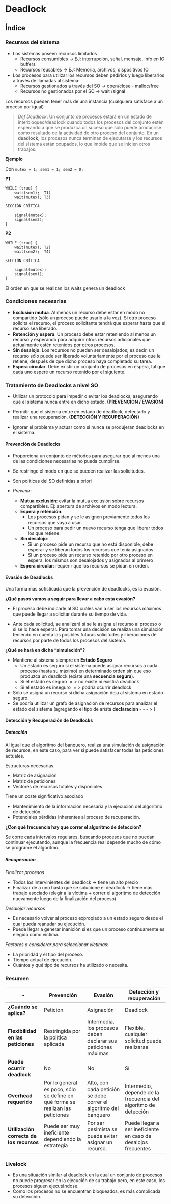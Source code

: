 # Deadlock

## Índice
### Recursos del sistema

- Los sistemas poseen recursos limitados
    - Recursos consumibles -> EJ: interrupción, señal, mensaje, info en IO buffers
    - Recursos reusables -> EJ: Memoria, archivos, dispositivos IO
- Los procesos para utilizar los recursos deben pedirlos y luego liberarlos a través de llamadas al sistema:
    - Recursos gestionados a través del SO -> open/close - malloc/free 
    - Recursos no gestionados por el SO -> wait /signal

Los recursos pueden tener más de una instancia (cualquiera satisface a un proceso por igual)

> *Def Deadlock*: Un conjunto de procesos estará en un estado de interbloqueo/deadlock cuando todos los procesos del conjunto estén esperando a que se produzca un suceso que sólo puede producirse como resulta­do de la actividad de otro proceso del conjunto. En un **deadlock**, los procesos nunca terminan de ejecutarse y los recursos del sistema están ocupados, lo que impide que se inicien otros trabajos.

**Ejemplo**

Con `mutex = 1; sem1 = 1; sem2 = 0;`

**P1**

    WHILE (true) {
        wait(sem1);  T1)
        wait(mutex); T3)

    SECCIÓN CRÍTICA

        signal(mutex);
        signal(sem2);
    }

**P2**

    WHILE (true) {
        wait(mutex); T2)  
        wait(sem2);  T4)

    SECCIÓN CRÍTICA

        signal(mutex);
        signal(sem1);
    }

El orden en que se realizan los waits genera un deadlock

### Condiciones necesarias

- **Exclusión mutua**. Al menos un recurso debe estar en modo no compartido (sólo un proceso puede usarlo a la vez). Si otro proceso solicita el recurso, el proceso solicitante ten­drá que esperar hasta que el recurso sea liberado.
- **Retención y espera**. Un proceso debe estar reteniendo al menos un recurso y esperando para adquirir otros recursos adicionales que actualmente estén retenidos por otros procesos.
- **Sin desalojo**. Los recursos no pueden ser desalojados; es decir, un recurso sólo puede ser liberado voluntariamente por el proceso que le retiene, después de que dicho proceso haya completado su tarea.
- **Espera circular**. Debe existir un conjunto de procesos en espera, tal que cada uno espere un recurso retenido por el siguiente.

### Tratamiento de Deadlocks a nivel SO

- Utilizar un protocolo para impedir o evitar los deadlocks, asegurando que el sistema nunca entre en dicho estado. **(PREVENCIÓN / EVASIÓN)**

- Permitir que el sistema entre en estado de deadlock, detectarlo y realizar una recuperación. **(DETECCIÓN Y RECUPERACIÓN)**

- Ignorar el problema y actuar como si nunca se produjeran deadlocks en el sis­tema.

#### Prevención de Deadlocks

- Proporciona un conjunto de métodos para asegurar que al menos una de las con­diciones necesarias no pueda cumplirse. 
- Se restringe el modo en que se pueden realizar las solicitudes. 
- Son políticas del SO definidas a priori

- *Prevenir*:
    - **Mutua exclusión**: evitar la mutua exclusión sobre recursos compartibles. Ej: apertura de archivos en modo lectura.
    - **Espera y retención**:
        - Los procesos pidan y se le asignen previamente todos los recursos que vaya a usar.
        - Un proceso para pedir un nuevo recurso tenga que liberar todos los que retiene.
    - **Sin desalojo**:
        - Si un proceso pide un recurso que no está disponible, debe esperar y se liberan todos los recursos que tenía asignados.
        - Si un proceso pide un recurso retenido por otro proceso en espera, los mismos son desalojados y asignados al primero
    - **Espera circular**: requerir que los recursos se pidan en orden.

#### Evasión de Deadlocks

Una forma más sofisticada que la prevención de deadlocks, es la evasión.

**¿Qué pasos vamos a seguir para llevar a cabo esta evasión?**

- El proceso debe indicarle al SO cuáles van a ser los recursos máximos que puede llegar a solicitar durante su tiempo de vida.

- Ante cada solicitud, se analizará si se le asigna el recurso al proceso o si se lo hace esperar. Para tomar una decisión se realiza una simulación teniendo en cuenta las posibles futuras solicitudes y liberaciones de recursos por parte de todos los procesos del sistema.

**¿Qué se hará en dicha “simulación”?**

- Mantiene al sistema siempre en **Estado Seguro**
    - Un estado es seguro si el sistema puede asignar recursos a cada proceso (hasta su máximo) en determinado orden sin que eso produzca un deadlock (existe una **secuencia segura**).
    - Si el estado es seguro $=>$ no existe ni existirá deadlock
    - Si el estado es inseguro $=>$ podría ocurrir deadlock
- Sólo se asigna un recurso si dicha asignación deja al sistema en estado seguro.
- Se podría utilizar un grafo de asignación de recursos para analizar el estado del sistema (agregando el tipo de arista **declaración** - - - > )

#### Detección y Recuperación de Deadlocks

##### Detección 

Al igual que el algoritmo del banquero, realiza una simulación de asignación de recursos, en este caso, para ver si puede satisfacer todas las peticiones actuales.

Estructuras necesarias
- Matriz de asignación
- Matriz de peticiones
- Vectores de recursos totales y disponibles

Tiene un coste significativo asociado
- Mantenimiento de la información necesaria y la ejecución del algo­ritmo de detección.
- Potenciales pérdidas inherentes al proceso de recuperación.

**¿Con qué frecuencia hay que correr el algoritmo de detección?**

Se corre cada intervalos regulares, buscando procesos que no puedan continuar ejecutando, aunque la frecuencia real depende mucho de cómo se programe el algoritmo.

##### Recuperación

*Finalizar procesos*
- Todos los intervinientes del deadlock → tiene un alto precio
- Finalizar de a uno hasta que se solucione el deadlock → tiene más trabajo asociado (elegir a la víctima + correr el algoritmo de detección nuevamente luego de la finalización del proceso)

*Desalojar recursos*
- Es necesario volver al proceso expropiado a un estado seguro desde el cual pueda reanudar su ejecución.
- Puede llegar a generar inanición si es que un proceso continuamente es elegido como víctima.

*Factores a considerar para seleccionar víctimas*:
- La prioridad y el tipo del proceso.
- Tiempo actual de ejecución.
- Cuántos y qué tipo de recursos ha utilizado o necesita.

### Resumen

|-|**Prevención**|**Evasión**|**Detección y recuperación**|
|-|-|-|-|
|**¿Cuándo se aplica?**|Petición|Asignación|Deadlock|
|**Flexibilidad en las peticiones**|Restringida por la política aplicada|Intermedia, los procesos deben declarar sus peticiones máximas|Flexible, cualquier solicitud puede realizarse|
|**Puede ocurrir deadlock**|No|No|Sí|
|**Overhead requerido**|Por lo general es poco, sólo se define en qué forma se realizan las peticiones|Alto, con cada petición se debe correr el algoritmo del banquero|Intermedio, depende de la frecuencia del algoritmo de detección|
|**Utilización correcta de los recursos**|Puede ser muy ineficiente dependiendo la estrategia|Por ser pesimista  se puede evitar asignar un recurso.|Puede llegar a ser ineficiente en caso de desalojos frecuentes|

### Livelock

- Es una situación similar al deadlock en la cual un conjunto de procesos no puede progresar en la ejecución de su trabajo pero, en este caso, los procesos siguen ejecutándose.
- Como los procesos no se encuentran bloqueados, es más complicada su detección.

